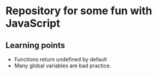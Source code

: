 # Repository for some fun with JavaScript

## Learning points
- Functions return undefined by default
- Many global variables are bad practice.